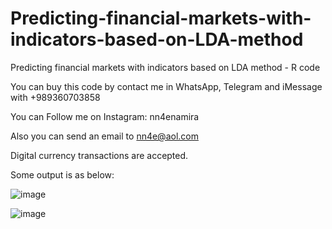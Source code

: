 # Predicting-financial-markets-with-indicators-based-on-LDA-method
Predicting financial markets with indicators based on LDA method - R code

You can buy this code by contact me in WhatsApp, Telegram and iMessage with +989360703858

You can Follow me on Instagram: nn4enamira

Also you can send an email to nn4e@aol.com

Digital currency transactions are accepted.

Some output is as below:

![image](https://github.com/user-attachments/assets/7573223b-7e2f-43f9-809d-a3d4ebbd04e5)

![image](https://github.com/user-attachments/assets/ecc9841c-3913-44f4-b2d7-b7f975ff6ed7)



